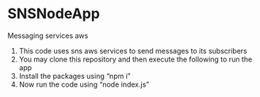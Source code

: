 # SNSNodeApp

Messaging services aws


1. This code uses sns aws services to send messages to its subscribers
2. You may clone this repository and then execute the following to run the app
3. Install the packages using “npm i”
4. Now run the code using “node index.js”
